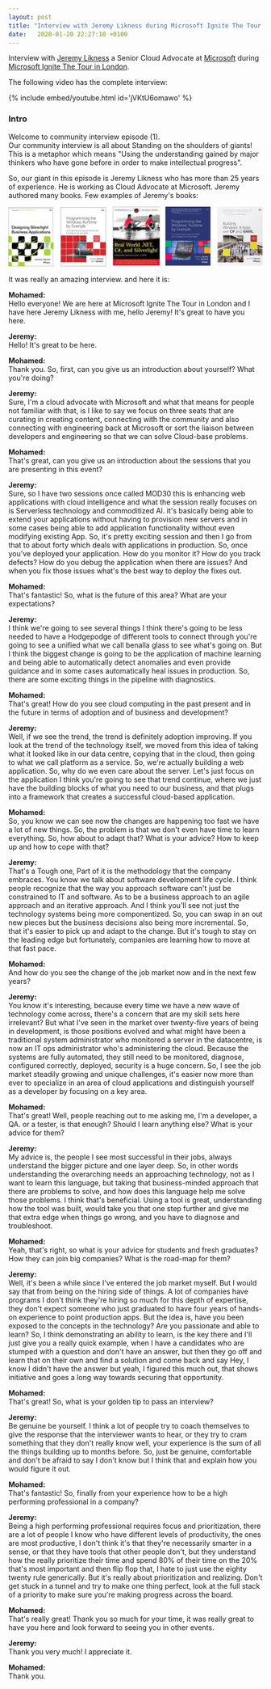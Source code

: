 ```yaml
---
layout: post
title: "Interview with Jeremy Likness during Microsoft Ignite The Tour in London"
date:   2020-01-20 22:27:10 +0100
---
```


Interview with [Jeremy Likness](https://developer.microsoft.com/en-us/advocates/jeremy-likness) a Senior Cloud Advocate at [Microsoft](https://www.microsoft.com/en-gb) during [Microsoft Ignite The Tour in London](https://www.microsoft.com/en-gb/ignite-the-tour/london).


The following video has the complete interview:  

{% include embed/youtube.html id='jVKtU6omawo' %}

### Intro

Welcome to community interview episode (1).  
Our community interview is all about Standing on the shoulders of giants! This is a metaphor which means "Using the understanding gained by major thinkers who have gone before in order to make intellectual progress".

So, our giant in this episode is Jeremy Likness who has more than 25 years of experience. He is working as Cloud Advocate at Microsoft. Jeremy authored many books. Few examples of Jeremy's books:  

![Jeremy-books](/assets/images/2020/01/Jeremy-books-1024x240.jpg)

It was really an amazing interview. and here it is:

**Mohamed:**  
Hello everyone! We are here at Microsoft Ignite The Tour in London and I have here Jeremy Likness with me, hello Jeremy! It's great to have you here.

**Jeremy:**  
Hello! It's great to be here.

**Mohamed:**  
Thank you. So, first, can you give us an introduction about yourself? What you're doing?

**Jeremy:**  
Sure, I'm a cloud advocate with Microsoft and what that means for people not familiar with that, is I like to say we focus on three seats that are curating in creating content, connecting with the community and also connecting with engineering back at Microsoft or sort the liaison between developers and engineering so that we can solve Cloud-base problems.

**Mohamed:**  
That's great, can you give us an introduction about the sessions that you are presenting in this event?

**Jeremy:**  
Sure, so I have two sessions once called MOD30 this is enhancing web applications with cloud intelligence and what the session really focuses on is Serverless technology and commoditized AI. it's basically being able to extend your applications without having to provision new servers and in some cases being able to add application functionality without even modifying existing App. So, it's pretty exciting session and then I go from that to about forty which deals with applications in production. So, once you've deployed your application. How do you monitor it? How do you track defects? How do you debug the application when there are issues? And when you fix those issues what's the best way to deploy the fixes out.

**Mohamed:**  
That's fantastic! So, what is the future of this area? What are your expectations?

**Jeremy:**  
I think we're going to see several things I think there's going to be less needed to have a Hodgepodge of different tools to connect through you're going to see a unified what we call benalla glass to see what's going on. But I think the biggest change is going to be the application of machine learning and being able to automatically detect anomalies and even provide guidance and in some cases automatically heal issues in production. So, there are some exciting things in the pipeline with diagnostics.

**Mohamed:**  
That's great! How do you see cloud computing in the past present and in the future in terms of adoption and of business and development?

**Jeremy:**  
Well, if we see the trend, the trend is definitely adoption improving. If you look at the trend of the technology itself, we moved from this idea of taking what it looked like in our data centre, copying that in the cloud, then going to what we call platform as a service. So, we're actually building a web application. So, why do we even care about the server. Let's just focus on the application I think you're going to see that trend continue, where we just have the building blocks of what you need to our business, and that plugs into a framework that creates a successful cloud-based application.

**Mohamed:**  
So, you know we can see now the changes are happening too fast we have a lot of new things. So, the problem is that we don't even have time to learn everything. So, how about to adapt that? What is your advice? How to keep up and how to cope with that?

**Jeremy:**  
That's a Tough one, Part of it is the methodology that the company embraces. You know we talk about software development life cycle. I think people recognize that the way you approach software can't just be constrained to IT and software. As to be a business approach to an agile approach and an iterative approach. And I think you'll see not just the technology systems being more componentized. So, you can swap in an out new pieces but the business decisions also being more incremental. So, that it's easier to pick up and adapt to the change. But it's tough to stay on the leading edge but fortunately, companies are learning how to move at that fast pace.

**Mohamed:**  
And how do you see the change of the job market now and in the next few years?

**Jeremy:**  
You know it's interesting, because every time we have a new wave of technology come across, there's a concern that are my skill sets here irrelevant? But what I've seen in the market over twenty-five years of being in development, is those positions evolved and what might have been a traditional system administrator who monitored a server in the datacentre, is now an IT ops administrator who's administering the cloud. Because the systems are fully automated, they still need to be monitored, diagnose, configured correctly, deployed, security is a huge concern. So, I see the job market steadily growing and unique challenges, it's easier now more than ever to specialize in an area of cloud applications and distinguish yourself as a developer by focusing on a key area.

**Mohamed:**  
That's great! Well, people reaching out to me asking me, I'm a developer, a QA. or a tester, is that enough? Should I learn anything else? What is your advice for them?

**Jeremy:**  
My advice is, the people I see most successful in their jobs, always understand the bigger picture and one layer deep. So, in other words understanding the overarching needs an approaching technology, not as I want to learn this language, but taking that business-minded approach that there are problems to solve, and how does this language help me solve those problems. I think that's beneficial. Using a tool is great, understanding how the tool was built, would take you that one step further and give me that extra edge when things go wrong, and you have to diagnose and troubleshoot.

**Mohamed:**  
Yeah, that's right, so what is your advice for students and fresh graduates? How they can join big companies? What is the road-map for them?

**Jeremy:**  
Well, it's been a while since I've entered the job market myself. But I would say that from being on the hiring side of things. A lot of companies have programs I don't think they're hiring so much for this depth of expertise, they don't expect someone who just graduated to have four years of hands-on experience to point production apps. But the idea is, have you been exposed to the concepts in the technology? Are you passionate and able to learn? So, I think demonstrating an ability to learn, is the key there and I'll just give you a really quick example, when I have a candidates who are stumped with a question and don't have an answer, but then they go off and learn that on their own and find a solution and come back and say Hey, I know I didn't have the answer but yeah, I figured this much out, that shows initiative and goes a long way towards securing that opportunity.

**Mohamed:**  
That's great! So, what is your golden tip to pass an interview?

**Jeremy:**  
Be genuine be yourself. I think a lot of people try to coach themselves to give the response that the interviewer wants to hear, or they try to cram something that they don't really know well, your experience is the sum of all the things building up to months before. So, just be genuine, comfortable and don't be afraid to say I don't know but I think that and explain how you would figure it out.

**Mohamed:**  
That's fantastic! So, finally from your experience how to be a high performing professional in a company?

**Jeremy:**  
Being a high performing professional requires focus and prioritization, there are a lot of people I know who have different levels of productivity, the ones are most productive, I don't think it's that they're necessarily smarter in a sense, or that they have tools that other people don't, but they understand how the really prioritize their time and spend 80% of their time on the 20% that's most important and then flip flop that, I hate to just use the eighty twenty rule generically. But it's really about prioritization and realizing. Don't get stuck in a tunnel and try to make one thing perfect, look at the full stack of a priority to make sure you're making progress across the board.

**Mohamed:**  
That's really great! Thank you so much for your time, it was really great to have you here and look forward to seeing you in other events.

**Jeremy:**  
Thank you very much! I appreciate it.

**Mohamed:**  
Thank you.

